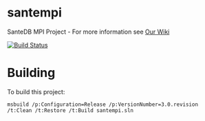 # santempi
SanteDB MPI Project - For more information see [Our Wiki](https://help.santesuite.org/product-overview/santesuite-products/master-patient-index-santempi)

[![Build Status](https://jenkins.fyfesoftware.ca/job/santedb-mpi-master/badge/icon)](https://jenkins.fyfesoftware.ca/job/santedb-mpi-master/)

# Building

To build this project:

```
msbuild /p:Configuration=Release /p:VersionNumber=3.0.revision /t:Clean /t:Restore /t:Build santempi.sln
```
